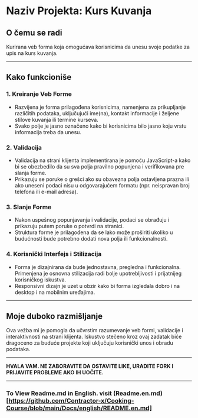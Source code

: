 # Naziv Projekta: Kurs Kuvanja

## O čemu se radi

Kurirana veb forma koja omogućava korisnicima da unesu svoje podatke za upis na kurs kuvanja.

---

## Kako funkcioniše

### 1. **Kreiranje Veb Forme**

* Razvijena je forma prilagođena korisnicima, namenjena za prikupljanje različitih podataka, uključujući ime(na), kontakt informacije i željene stilove kuvanja ili termine kurseva.
* Svako polje je jasno označeno kako bi korisnicima bilo jasno koju vrstu informacija treba da unesu.

### 2. **Validacija**

* Validacija na strani klijenta implementirana je pomoću JavaScript-a kako bi se obezbedilo da su sva polja pravilno popunjena i verifikovana pre slanja forme.
* Prikazuju se poruke o grešci ako su obavezna polja ostavljena prazna ili ako uneseni podaci nisu u odgovarajućem formatu (npr. neispravan broj telefona ili e-mail adresa).

### 3. **Slanje Forme**

* Nakon uspešnog popunjavanja i validacije, podaci se obrađuju i prikazuju putem poruke o potvrdi na stranici.
* Struktura forme je prilagođena da se lako može proširiti ukoliko u budućnosti bude potrebno dodati nova polja ili funkcionalnosti.

### 4. **Korisnički Interfejs i Stilizacija**

* Forma je dizajnirana da bude jednostavna, pregledna i funkcionalna. Primenjena je osnovna stilizacija radi bolje upotrebljivosti i prijatnijeg korisničkog iskustva.
* Responsivni dizajn je uzet u obzir kako bi forma izgledala dobro i na desktop i na mobilnim uređajima.

---

## Moje duboko razmišljanje

Ova vežba mi je pomogla da učvrstim razumevanje veb formi, validacije i interaktivnosti na strani klijenta. Iskustvo stečeno kroz ovaj zadatak biće dragoceno za buduće projekte koji uključuju korisnički unos i obradu podataka.

---

**HVALA VAM. NE ZABORAVITE DA OSTAVITE LIKE, URADITE FORK I PRIJAVITE PROBLEME AKO IH UOČITE.**

---

### To View Readme.md in English. visit (Readme.en.md)[https://github.com/Contractor-x/Cooking-Course/blob/main/Docs/english/README.en.md]
